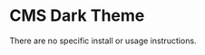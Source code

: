 CMS Dark Theme
===============================================

There are no specific install or usage instructions.
